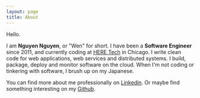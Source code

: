 ```yaml
---
layout: page
title: About
---
```


Hello.

I am **Nguyen Nguyen**, or "Wen" for short. I have been a **Software Engineer**
since 2011, and currently coding at [HERE Tech](https://www.linkedin.com/company/3237134/) in Chicago.
I write clean code for web applications, web services and distributed systems.
I build, package, deploy and monitor software on the cloud. 
When I'm not coding or tinkering with software, I brush up on my Japanese.

You can find more about me professionally 
on [Linkedin](https://www.linkedin.com/in/nguyensquared/). 
Or maybe find something interesting 
on my [Github](https://github.com/wenn).



